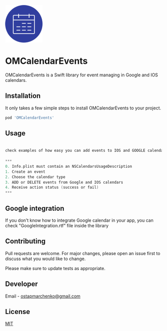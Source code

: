 <img src="Images/calendar_icon.jpg" width="120">
 
 
# OMCalendarEvents

OMCalendarEvents is a Swift library for event managing in Google and IOS calendars.

## Installation

It only takes a few simple steps to install OMCalendarEvents to your project.

```bash
pod 'OMCalendarEvents'
```

## Usage

```swift

check examples of how easy you can add events to IOS and GOOGLE calendars

***
0. Info.plist must contain an NSCalendarsUsageDescription
1. Create an event
2. Choose the calendar type
3. ADD or DELETE events from Google and IOS calendars
4. Receive action status (success or fail)
***
```

## Google integration
If you don't know how to integrate Google calendar in your app, you can check "GoogleIntegration.rtf" file inside the library

## Contributing
Pull requests are welcome. For major changes, please open an issue first to discuss what you would like to change.

Please make sure to update tests as appropriate.

## Developer

Email - ostapmarchenko@gmail.com

## License
[MIT](https://github.com/OSTAPMARCHENKO/OMCalendarEvents/blob/0.0.5/LICENSE)
